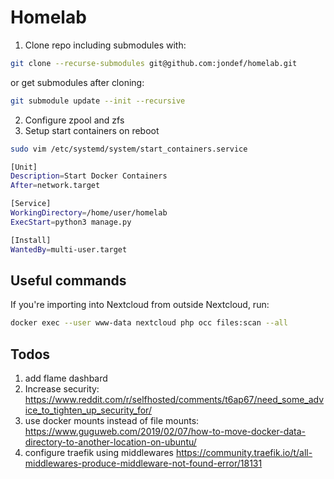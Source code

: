 # Homelab

1. Clone repo including submodules with:
```sh
git clone --recurse-submodules git@github.com:jondef/homelab.git
```
or get submodules after cloning:
```sh
git submodule update --init --recursive
```

2. Configure zpool and zfs
3. Setup start containers on reboot
```sh
sudo vim /etc/systemd/system/start_containers.service
```
```sh
[Unit]
Description=Start Docker Containers
After=network.target

[Service]
WorkingDirectory=/home/user/homelab
ExecStart=python3 manage.py

[Install]
WantedBy=multi-user.target
```

## Useful commands
If you're importing into Nextcloud from outside Nextcloud, run:
```sh
docker exec --user www-data nextcloud php occ files:scan --all
```

## Todos

1. add flame dashbard
2. Increase security: https://www.reddit.com/r/selfhosted/comments/t6ap67/need_some_advice_to_tighten_up_security_for/
3. use docker mounts instead of file mounts: https://www.guguweb.com/2019/02/07/how-to-move-docker-data-directory-to-another-location-on-ubuntu/
4. configure traefik using middlewares https://community.traefik.io/t/all-middlewares-produce-middleware-not-found-error/18131
